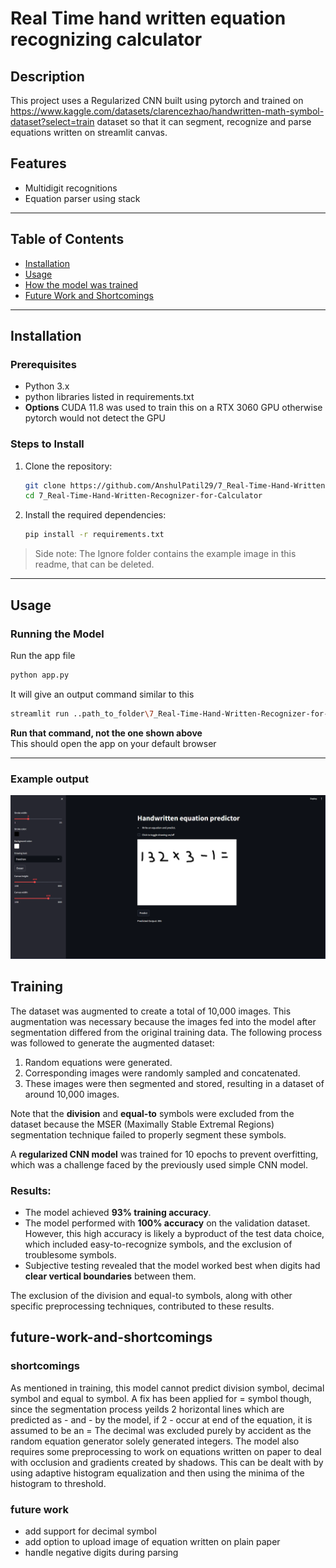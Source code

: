 # Real Time hand written equation recognizing calculator

## Description
This project uses a Regularized CNN built using pytorch and trained on https://www.kaggle.com/datasets/clarencezhao/handwritten-math-symbol-dataset?select=train dataset so that it can segment, recognize and parse equations written on streamlit canvas.

## Features
- Multidigit recognitions
- Equation parser using stack

---

## Table of Contents
- [Installation](#installation)
- [Usage](#usage)
- [How the model was trained](#Training)
- [Future Work and Shortcomings](#future-work-and-shortcomings)

---

## Installation

### Prerequisites
- Python 3.x
- python libraries listed in requirements.txt
- **Options** CUDA 11.8 was used to train this on a RTX 3060 GPU otherwise pytorch would not detect the GPU

### Steps to Install
1. Clone the repository:
    ```bash
    git clone https://github.com/AnshulPatil29/7_Real-Time-Hand-Written-Recognizer-for-Calculator.git
    cd 7_Real-Time-Hand-Written-Recognizer-for-Calculator
    ```
2. Install the required dependencies:
    ```bash
    pip install -r requirements.txt
    ```
> Side note: The Ignore folder contains the example image in this readme, that can be deleted.
---

## Usage

### Running the Model
Run the app file
```bash
python app.py
```
It will give an output command similar to this
```bash
streamlit run ..path_to_folder\7_Real-Time-Hand-Written-Recognizer-for-Calculator\app.py
```
**Run that command, not the one shown above**  
This should open the app on your default browser 

---

### Example output
![UI output of app](Ignore/example.png)


## Training

The dataset was augmented to create a total of 10,000 images. This augmentation was necessary because the images fed into the model after segmentation differed from the original training data. The following process was followed to generate the augmented dataset:

1. Random equations were generated.
2. Corresponding images were randomly sampled and concatenated.
3. These images were then segmented and stored, resulting in a dataset of around 10,000 images.

Note that the **division** and **equal-to** symbols were excluded from the dataset because the MSER (Maximally Stable Extremal Regions) segmentation technique failed to properly segment these symbols.

A **regularized CNN model** was trained for 10 epochs to prevent overfitting, which was a challenge faced by the previously used simple CNN model. 

### Results:
- The model achieved **93% training accuracy**.
- The model performed with **100% accuracy** on the validation dataset. However, this high accuracy is likely a byproduct of the test data choice, which included easy-to-recognize symbols, and the exclusion of troublesome symbols.
- Subjective testing revealed that the model worked best when digits had **clear vertical boundaries** between them.

The exclusion of the division and equal-to symbols, along with other specific preprocessing techniques, contributed to these results.

## future-work-and-shortcomings
### shortcomings
As mentioned in training, this model cannot predict division symbol, decimal symbol and equal to symbol. A fix has been applied for = symbol though, since the segmentation process yeilds 2 horizontal lines which are predicted as - and - by the model, if 2 - occur at end of the equation, it is assumed to be an =
The decimal was excluded purely by accident as the random equation generator solely generated integers. 
The model also requires some preprocessing to work on equations written on paper to deal with occlusion and gradients created by shadows. This can be dealt with by using adaptive histogram equalization and then using the minima of the histogram to threshold.
### future work
* add support for decimal symbol
* add option to upload image of equation written on plain paper
* handle negative digits during parsing
